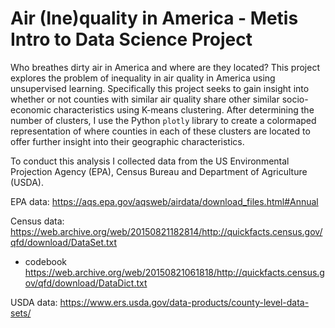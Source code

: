 # Air (Ine)quality in America - Metis Intro to Data Science Project

Who breathes dirty air in America and where are they located? This project explores the problem of inequality in air quality in America using unsupervised learning. Specifically this project seeks to gain insight into whether or not counties with similar air quality share other similar socio-economic characteristics using K-means clustering. After determining the number of clusters, I use the Python `plotly` library to create a colormaped representation of where counties in each of these clusters are located to offer further insight into their geographic characteristics. 

To conduct this analysis I collected data from the US Environmental Projection Agency (EPA), Census Bureau and Department of Agriculture (USDA). 

EPA data: https://aqs.epa.gov/aqsweb/airdata/download_files.html#Annual

Census data: https://web.archive.org/web/20150821182814/http://quickfacts.census.gov/qfd/download/DataSet.txt 
- codebook https://web.archive.org/web/20150821061818/http://quickfacts.census.gov/qfd/download/DataDict.txt

USDA data: https://www.ers.usda.gov/data-products/county-level-data-sets/
